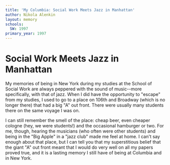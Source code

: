 ```yaml
---
title: 'My Columbia: Social Work Meets Jazz in Manhattan'
author: Nikola Alenkin
layout: memory
schools:
  SW: 1997
primary_year: 1997
---
```

# Social Work Meets Jazz in Manhattan

My memories of being in New York during my studies at the School of Social Work are always peppered with the sound of music--more specifically, with that of jazz.  When I did have the opportunity to "escape" from my studies, I used to go to a place on 106th and Broadway (which is no longer there) that had a big "A" out front.  There were usually many students there on the same voyage I was on.

I can still remember the smell of the place: cheap beer, even cheaper cologne (hey, we were students!) and the occasional hamburger or two.  For me, though, hearing the musicians (who often were other students) and being in the "Big Apple" in a "jazz club" made me feel at home.  I can't say enough about that place, but I can tell you that my superstitious belief that the giant "A" out front meant that I would do very well on all my papers proved true, and it is a lasting memory I still have of being at Columbia and in New York.
